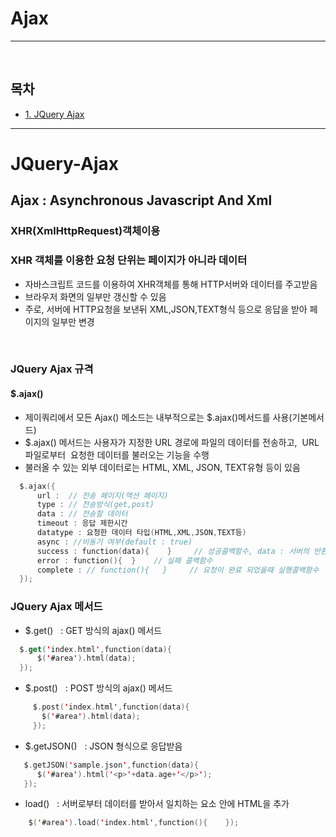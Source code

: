 # Ajax

<hr/>
<br/>

## 목차

* [1. JQuery Ajax](#JQuery-Ajax)


---

# JQuery-Ajax
## Ajax : Asynchronous Javascript And Xml
### XHR(XmlHttpRequest)객체이용
### XHR 객체를 이용한 요청 단위는 페이지가 아니라 데이터
- 자바스크립트 코드를 이용하여 XHR객체를 통해 HTTP서버와 데이터를 주고받음
- 브라우저 화면의 일부만 갱신할 수 있음
- 주로, 서버에 HTTP요청을 보낸뒤 XML,JSON,TEXT형식 등으로 응답을 받아 페이지의 일부만 변경

<br/>

### JQuery Ajax 규격
#### $.ajax()
- 제이쿼리에서 모든 Ajax() 메소드는 내부적으로는 $.ajax()메서드를 사용(기본메서드)
- $.ajax() 메서드는 사용자가 지정한 URL 경로에 파일의 데이터를 전송하고,  URL파일로부터
  요청한 데이터를 불러오는 기능을 수행
- 불러올 수 있는 외부 데이터로는 HTML, XML, JSON, TEXT유형 등이 있음

```swift
  $.ajax({
      url :  // 전송 페이지(액션 페이지)
      type : // 전송방식(get,post)
      data : // 전송할 데이터
      timeout : 응답 제한시간
      datatype : 요청한 데이터 타입(HTML,XML,JSON,TEXT등)
      async : //비동기 여부(default : true)
      success : function(data){    }     // 성공콜백함수, data : 서버의 반환값
      error : function(){  }    // 실패 콜백함수
      complete : // function(){   }     // 요청이 완료 되었을때 실행콜백함수  
  });
```
### JQuery Ajax 메서드
- $.get()    :  GET 방식의 ajax() 메서드
```swift
  $.get('index.html',function(data){
      $('#area').html(data);
  });
```
- $.post()    :  POST 방식의  ajax() 메서드
```swift
     $.post('index.html',function(data){
       $('#area').html(data);
     });
```
- $.getJSON()    : JSON 형식으로 응답받음
```swift
   $.getJSON('sample.json',function(data){
      $('#area').html('<p>'+data.age+'</p>');
   });
```
- load()    : 서버로부터 데이터를 받아서 일치하는 요소 안에 HTML을 추가
```swift
    $('#area').load('index.html',function(){    });
```

